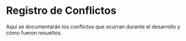 # Registro de Conflictos

Aquí se documentarán los conflictos que ocurran durante el desarrollo y cómo fueron resueltos.
